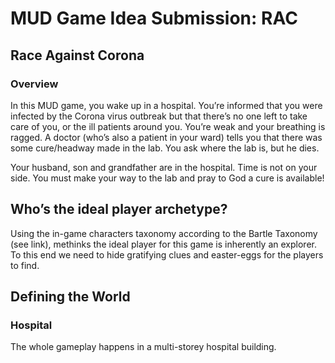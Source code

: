 # MUD Game Idea Submission: RAC

## Race Against Corona
### Overview

In this MUD game, you wake up in a hospital. You’re informed that you were infected by the Corona virus outbreak but that there’s no one left to take care of you, or the ill patients around you. You’re weak and your breathing is ragged. A doctor (who’s also a patient in your ward) tells you that there was some cure/headway made in the lab. You ask where the lab is, but he dies. 

Your husband, son and grandfather are in the hospital. Time is not on your side. You must make your way to the lab and pray to God a cure is available!


## Who’s the ideal player archetype?

Using the in-game characters taxonomy according to the Bartle Taxonomy (see link), methinks the ideal player for this game is inherently an explorer. To this end we need to hide gratifying clues and easter-eggs for the players to find. 


## Defining the World
### Hospital

The whole gameplay happens in a multi-storey hospital building. 
